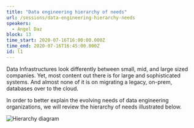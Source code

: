 ```yaml
---
title: "Data engineering hierarchy of needs"
url: /sessions/data-engineering-hierarchy-needs
speakers:
  - Angel Daz
block: 13
time_start: 2020-07-16T16:00:00.000Z
time_end: 2020-07-16T16:45:00.000Z
id: l1
---
```


Data Infrastructures look differently between small, mid, and large sized companies. Yet, most content out there is for large and sophisticated systems. And almost none of it is on migrating a legacy, on-prem, databases over to the cloud. 

In order to better explain the evolving needs of data engineering organizations, we will review the hierarchy of needs illustrated below.

![Hierarchy diagram](/images/misc/l1-hierarchy.png)

